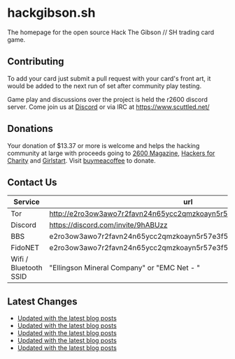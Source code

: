 # hackgibson.sh
The homepage for the open source Hack The Gibson // SH trading card game.


## Contributing

To add your card just submit a pull request with your card's front art, it would be added to the next run of set after community play testing.

Game play and discussions over the project is held the r2600 discord server. Come join us at [Discord](https://discord.com/invite/9hABUzz) or via IRC at https://www.scuttled.net/


## Donations

Your donation of $13.37 or more is welcome and helps the hacking community at large with proceeds going to [2600 Magazine](https://2600.com/), [Hackers for Charity](https://hackersforcharity.org) and [Girlstart](https://girlstart.org).  Visit [buymeacoffee](https://www.buymeacoffee.com/hackgibson.sh) to donate.


## Contact Us

Service | url
-|-
Tor | http://e2ro3ow3awo7r2favn24n65ycc2qmzkoayn5r57e3f56nvjwdcgg32ad.onion
Discord | https://discord.com/invite/9hABUzz
BBS | e2ro3ow3awo7r2favn24n65ycc2qmzkoayn5r57e3f56nvjwdcgg32ad.onion:23
FidoNET | e2ro3ow3awo7r2favn24n65ycc2qmzkoayn5r57e3f56nvjwdcgg32ad.onion:24554
Wifi / Bluetooth SSID | "Ellingson Mineral Company" or "EMC Net - <fidonet address>"

## Latest Changes
<!-- BLOG-POST-LIST:START -->
- [Updated with the latest blog posts](https://github.com/DFW2600/hackgibson.sh/commit/002226576189aa037daf1335e39c0265e43a3b66)
- [Updated with the latest blog posts](https://github.com/DFW2600/hackgibson.sh/commit/ed7e0951da51b75ba8e062c88d1d4b841143e856)
- [Updated with the latest blog posts](https://github.com/DFW2600/hackgibson.sh/commit/95675341168d0994b1d0a7538aea8da2ad4db245)
- [Updated with the latest blog posts](https://github.com/DFW2600/hackgibson.sh/commit/627bcf8ad00e2dc59cec2d6da666b0bd6625c5b3)
- [Updated with the latest blog posts](https://github.com/DFW2600/hackgibson.sh/commit/76ccd613b7fb9477c44eaf2ba36845583f350d1f)
<!-- BLOG-POST-LIST:END -->
